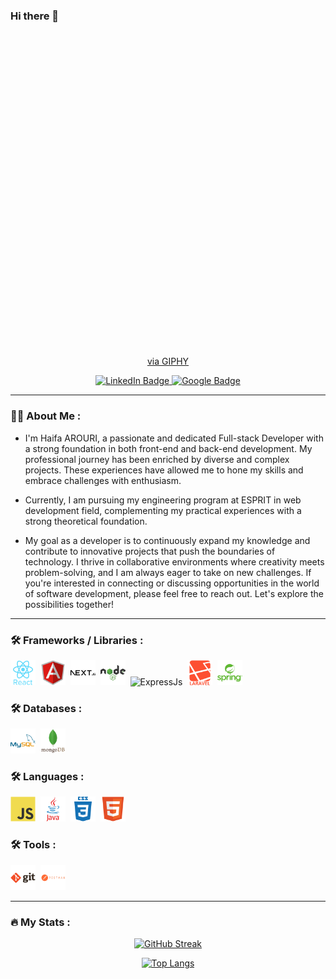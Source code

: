 ### Hi there 👋
<div id="header" align="center">
  <div style="width:80%;height:0;padding-bottom:100%;position:relative;">
    <img src="https://www.puttiapps.com/wp-content/uploads/2021/05/programming.gif" width="100%" height="100%"/>
  </div>
  <p>
    <a href="https://giphy.com/stickers/putti-programming-html-computer-juua9i2c2fA0AIp2iq">via GIPHY</a>
  </p>
  <div id="badges">
    <a href="https://www.linkedin.com/in/haifa-arouri-337513221/">
      <img src="https://img.shields.io/badge/LinkedIn-blue?style=for-the-badge&logo=linkedin&logoColor=white" alt="LinkedIn Badge"/>
    </a>
    <a href="https://mail.google.com/mail/u/0/?fs=1&to=haifa.arouri@esprit.tn">
      <img src="https://img.shields.io/badge/Google-red?style=for-the-badge&logo=google&logoColor=white" alt="Google Badge"/>
    </a>
  </div>
</div> 

---

  ### :man_technologist: About Me :
  - I'm Haifa AROURI, a passionate and dedicated Full-stack Developer with a strong foundation in both front-end and back-end development. My professional journey has been enriched by diverse and complex projects. These experiences have allowed me to hone my skills and embrace challenges with enthusiasm.
  
  - Currently, I am pursuing my engineering program at ESPRIT in web development field, complementing my practical experiences with a strong theoretical foundation.
  
  - My goal as a developer is to continuously expand my knowledge and contribute to innovative projects that push the boundaries of technology. I thrive in collaborative environments where creativity meets problem-solving, and I am always eager to take on new challenges. If you're interested in connecting or discussing opportunities in the world of software development, please feel free to reach out. Let's explore the possibilities together!

---

### :hammer_and_wrench: Frameworks / Libraries :

<div>
    <img src="https://github.com/devicons/devicon/blob/master/icons/react/react-original-wordmark.svg" title="React" alt="React" width="40" height="40"/>&nbsp;
    <img src="https://github.com/devicons/devicon/blob/master/icons/angularjs/angularjs-original.svg" title="Angular" **alt="Angular" width="40" height="40"/>&nbsp;
    <img src="https://github.com/devicons/devicon/blob/master/icons/nextjs/nextjs-original-wordmark.svg" title="NextJS" **alt="NextJS" width="40" height="40"/>&nbsp;
    <img src="https://github.com/devicons/devicon/blob/master/icons/nodejs/nodejs-original-wordmark.svg" title="NodeJS" alt="NodeJS" width="40" height="40"/>&nbsp;
    <img src="https://github.com/devicons/devicon/blob/master/icons/expressjs/expressjs-original-wordmark.svg" title="ExpressJs" alt="ExpressJs" width="40" height="40"/>&nbsp;
    <img src="https://github.com/devicons/devicon/blob/master/icons/laravel/laravel-plain-wordmark.svg" title="Laravel" alt="Laravel" width="40" height="40"/>&nbsp;
    <img src="https://github.com/devicons/devicon/blob/master/icons/spring/spring-original-wordmark.svg" title="Spring" alt="Spring" width="40" height="40"/>&nbsp;
</div>

### :hammer_and_wrench: Databases :

<div>
    <img src="https://github.com/devicons/devicon/blob/master/icons/mysql/mysql-original-wordmark.svg" title="MySQL"  alt="MySQL" width="40" height="40"/>&nbsp;
    <img src="https://github.com/devicons/devicon/blob/master/icons/mongodb/mongodb-original-wordmark.svg" title="MongoDB"  alt="MongoDB" width="40" height="40"/>&nbsp;
</div>
  
### :hammer_and_wrench: Languages :

<div>
    <img src="https://github.com/devicons/devicon/blob/master/icons/javascript/javascript-original.svg" title="JavaScript" alt="JavaScript" width="40" height="40"/>&nbsp;
    <img src="https://github.com/devicons/devicon/blob/master/icons/java/java-original-wordmark.svg" title="Java" alt="Java" width="40" height="40"/>&nbsp;
    <img src="https://github.com/devicons/devicon/blob/master/icons/css3/css3-plain-wordmark.svg"  title="CSS3" alt="CSS" width="40" height="40"/>&nbsp;
    <img src="https://github.com/devicons/devicon/blob/master/icons/html5/html5-original.svg" title="HTML5" alt="HTML" width="40" height="40"/>&nbsp;
</div>

### :hammer_and_wrench: Tools :

<div>
    <img src="https://github.com/devicons/devicon/blob/master/icons/git/git-original-wordmark.svg" title="Git" **alt="Git" width="40" height="40"/>&nbsp;
    <img src="https://github.com/devicons/devicon/blob/master/icons/postman/postman-original-wordmark.svg" title="Postman" **alt="Postman" width="40" height="40"/>&nbsp;
</div>

---

### :fire: My Stats :
<div align="center">
  
  [![GitHub Streak](https://github-readme-streak-stats.herokuapp.com?user=haifaarouri&theme=vue)](https://git.io/streak-stats)
  
  [![Top Langs](https://github-readme-stats.vercel.app/api/top-langs/?username=haifaarouri&layout=compact&theme=vision-friendly)](https://github.com/anuraghazra/github-readme-stats)
  
</div>


<!--
*haifaarouri/haifaarouri* is a ✨ special ✨ repository because its README.md (this file) appears on your GitHub profile.

Here are some ideas to get you started:

- 🔭 I’m currently working on ...
- 🌱 I’m currently learning ...
- 👯 I’m looking to collaborate on ...
- 🤔 I’m looking for help with ...
- 💬 Ask me about ...
- 📫 How to reach me: ...
- 😄 Pronouns: ...
- ⚡ Fun fact: ...
-->
